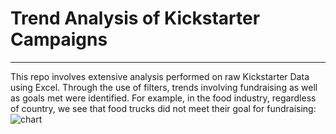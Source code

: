 # Trend Analysis of Kickstarter Campaigns
---
This repo involves extensive analysis performed on raw Kickstarter Data using Excel. Through the use of filters, trends involving fundraising as well as goals met were identified. For example, in the food industry, regardless of country, we see that food trucks did not meet their goal for fundraising: ![chart](Users\Aarian\Desktop\chart.png) 
